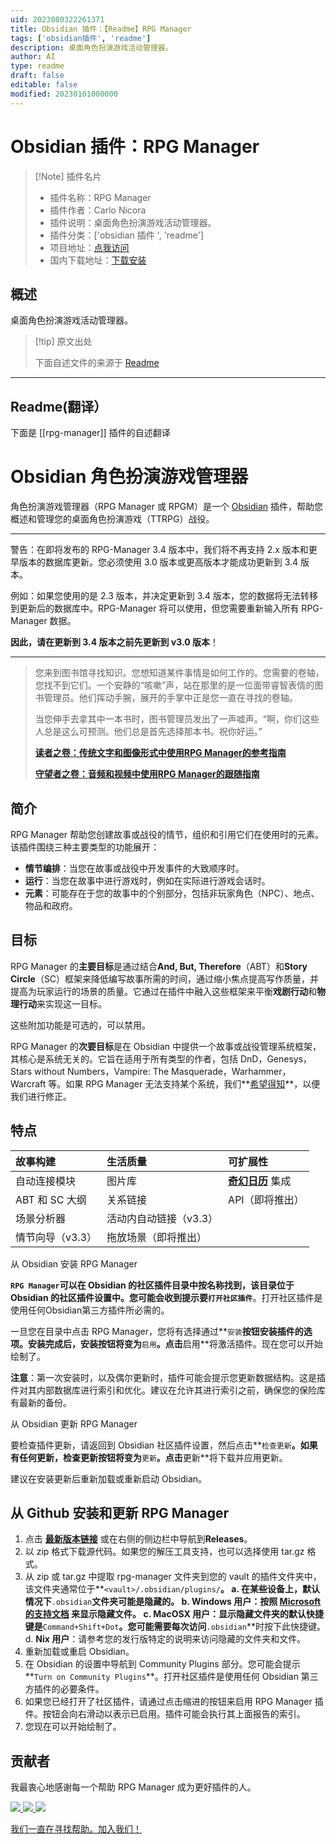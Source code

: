 ```yaml
---
uid: 2023080322261371
title: Obsidian 插件：【Readme】RPG Manager
tags: ['obsidian插件', 'readme']
description: 桌面角色扮演游戏活动管理器。
author: AI
type: readme
draft: false
editable: false
modified: 20230101000000
---
```


# Obsidian 插件：RPG Manager

> [!Note] 插件名片
> - 插件名称：RPG Manager
> - 插件作者：Carlo Nicora
> - 插件说明：桌面角色扮演游戏活动管理器。
> - 插件分类：['obsidian 插件 ', 'readme']
> - 项目地址：[点我访问](https://github.com/carlonicora/obsidian-rpg-manager)
> - 国内下载地址：[下载安装](https://pkmer.cn/products/plugin/pluginMarket/?rpg-manager)

## 概述

桌面角色扮演游戏活动管理器。

> [!tip] 原文出处
>
>下面自述文件的来源于 [Readme](https://ghproxy.net/https://raw.githubusercontent.com/carlonicora/obsidian-rpg-manager/master/README.md)
>

---

## Readme(翻译）

下面是 [[rpg-manager]] 插件的自述翻译

# Obsidian 角色扮演游戏管理器

角色扮演游戏管理器（RPG Manager 或 RPGM）是一个 [Obsidian](https://obsidian.md) 插件，帮助您概述和管理您的桌面角色扮演游戏（TTRPG）战役。

---

警告：在即将发布的 RPG-Manager 3.4 版本中，我们将不再支持 2.x 版本和更早版本的数据库更新。您必须使用 3.0 版本或更高版本才能成功更新到 3.4 版本。

例如：如果您使用的是 2.3 版本，并决定更新到 3.4 版本，您的数据将无法转移到更新后的数据库中。RPG-Manager 将可以使用，但您需要重新输入所有 RPG-Manager 数据。

**因此，请在更新到 3.4 版本之前先更新到 v3.0 版本**！

---

> 您来到图书馆寻找知识。您想知道某件事情是如何工作的。您需要的卷轴，您找不到它们。一个安静的“咳嗽”声，站在那里的是一位面带睿智表情的图书管理员。他们挥动手腕，展开的手掌中正是您一直在寻找的卷轴。
>
> 当您伸手去拿其中一本书时，图书管理员发出了一声嘘声。“啊，你们这些人总是这么可预测。他们总是首先选择那本书。祝你好运。”
>
> **[读者之卷：传统文字和图像形式中使用RPG Manager的参考指南](https://github.com/carlonicora/obsidian-rpg-manager/wiki/Beginner's-Guide)**
>
> **[守望者之卷：音频和视频中使用RPG Manager的跟随指南](https://www.youtube.com/playlist?list=PLAO6liEcd6-0iJXIKznSfkBenDxgmFR2h)**

## 简介

RPG Manager 帮助您创建故事或战役的情节，组织和引用它们在使用时的元素。该插件围绕三种主要类型的功能展开：

- **情节编排**：当您在故事或战役中开发事件的大致顺序时。
- **运行**：当您在故事中进行游戏时，例如在实际进行游戏会话时。
- **元素**：可能存在于您的故事中的个别部分，包括非玩家角色（NPC）、地点、物品和政府。

## 目标

RPG Manager 的**主要目标**是通过结合**And, But, Therefore**（ABT）和**Story Circle**（SC）框架来降低编写故事所需的时间，通过缩小焦点提高写作质量，并提高为玩家运行的场景的质量。它通过在插件中融入这些框架来平衡**戏剧行动**和**物理行动**来实现这一目标。

这些附加功能是可选的，可以禁用。

RPG Manager 的**次要目标**是在 Obsidian 中提供一个故事或战役管理系统框架，其核心是系统无关的。它旨在适用于所有类型的作者，包括 DnD，Genesys，Stars without Numbers，Vampire: The Masquerade，Warhammer，Warcraft 等。如果 RPG Manager 无法支持某个系统，我们**[希望得知](https://github.com/carlonicora/obsidian-rpg-manager/issues)**，以便我们进行修正。

## 特点

| 故事构建         | 生活质量                    | 可扩展性                                                                                    |
| :---------------------- | :---------------------------------- | :------------------------------------------------------------------------------------------------ |
| 自动连接模块 | 图片库                      | **[奇幻日历](https://github.com/fantasycalendar/obsidian-fantasy-calendar)** 集成 |
| ABT 和 SC 大纲    | 关系链接               | API（即将推出）                                                                                                 |
| 场景分析器         | 活动内自动链接（v3.3） |                                                                               |
| 情节向导（v3.3）     | 拖放场景（即将推出） |                                                                                                  |

从 Obsidian 安装 RPG Manager

**`RPG Manager`**可以在 Obsidian 的社区插件目录中按名称找到，该目录位于 Obsidian 的社区插件设置中。您可能会收到提示要**`打开社区插件`**。打开社区插件是使用任何Obsidian第三方插件所必需的。

一旦您在目录中点击 RPG Manager，您将有选择通过**`安装`**按钮安装插件的选项。安装完成后，安装按钮将变为**`启用`**。点击**启用**将激活插件。现在您可以开始绘制了。

**注意**：第一次安装时，以及偶尔更新时，插件可能会提示您更新数据结构。这是插件对其内部数据库进行索引和优化。建议在允许其进行索引之前，确保您的保险库有最新的备份。

从 Obsidian 更新 RPG Manager

要检查插件更新，请返回到 Obsidian 社区插件设置，然后点击**`检查更新`**。如果有任何更新，**检查更新**按钮将变为**`更新`**。点击**更新**将下载并应用更新。

建议在安装更新后重新加载或重新启动 Obsidian。

## 从 Github 安装和更新 RPG Manager

1. 点击 [**最新版本链接**](https://github.com/carlonicora/obsidian-rpg-manager/releases/latest) 或在右侧的侧边栏中导航到**Releases**。
2. 以 zip 格式下载源代码。如果您的解压工具支持，也可以选择使用 tar.gz 格式。
3. 从 zip 或 tar.gz 中提取 rpg-manager 文件夹到您的 vault 的插件文件夹中，该文件夹通常位于**`<vault>/.obsidian/plugins/`**。
 a. 在某些设备上，默认情况下**`.obsidian`**文件夹可能是隐藏的。
    b. **Windows 用户**：按照 [**Microsoft的支持文档**](https://support.microsoft.com/en-us/windows/view-hidden-files-and-folders-in-windows-97fbc472-c603-9d90-91d0-1166d1d9f4b5) 来显示隐藏文件。
 c. **MacOSX 用户**：显示隐藏文件夹的默认快捷键是**`Command+Shift+Dot`**。您可能需要每次访问**`.obsidian`**时按下此快捷键。
 d. **Nix 用户**：请参考您的发行版特定的说明来访问隐藏的文件夹和文件。
4. 重新加载或重启 Obsidian。
5. 在 Obsidian 的设置中导航到 Community Plugins 部分。您可能会提示**`Turn on Community Plugins`**。打开社区插件是使用任何 Obsidian 第三方插件的必要条件。
6. 如果您已经打开了社区插件，请通过点击缩进的按钮来启用 RPG Manager 插件。按钮会向右滑动以表示已启用。插件可能会执行其上面报告的索引。
7. 您现在可以开始绘制了。

## 贡献者

我最衷心地感谢每一个帮助 RPG Manager 成为更好插件的人。

<a href="https://github.com/sigrunixia">
  <img src="https://github.com/sigrunixia.png?size=50">
</a>
<a href="https://github.com/SlRvb">
  <img src="https://github.com/SlRvb.png?size=50">
</a>
<a href="https://github.com/x1101">
  <img src="https://github.com/x1101.png?size=50">
</a>

[我们一直在寻找帮助。加入我们！](https://github.com/carlonicora/obsidian-rpg-manager/issues/151)
